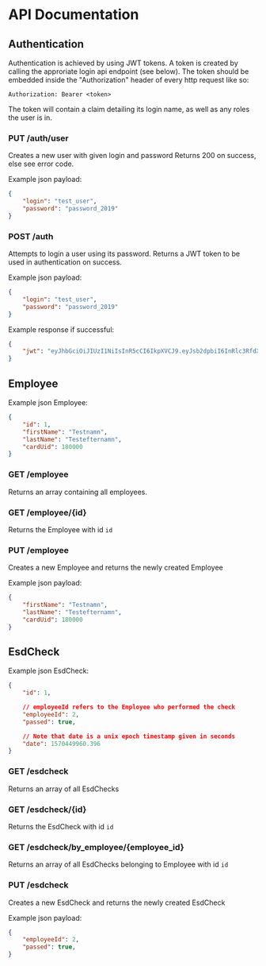 # API Documentation

## Authentication

Authentication is achieved by using JWT tokens. A token is created by calling
the approriate login api endpoint (see below). The token should be embedded
inside the "Authorization" header of every http request like so:

```http
Authorization: Bearer <token>
```

The token will contain a claim detailing its login name, as well as any roles
the user is in.

### PUT /auth/user

Creates a new user with given login and password
Returns 200 on success, else see error code.

Example json payload:

```json
{
    "login": "test_user",
    "password": "password_2019"
}
```

### POST /auth

Attempts to login a user using its password.
Returns a JWT token to be used in authentication on success.

Example json payload:

```json
{
    "login": "test_user",
    "password": "password_2019"
}
```

Example response if successful:

```json
{
    "jwt": "eyJhbGciOiJIUzI1NiIsInR5cCI6IkpXVCJ9.eyJsb2dpbiI6InRlc3RfdXNlciIsImV4cCI6MTUxNjIzOTAyMiwicm9sZSI6IlJFUE9SVEVSIn0.VjtwCsj_pxL3qZrEXpikwJZyR7_WPrMKAaxPWRxK-ok"
}
```

## Employee

Example json Employee:

```json
{
    "id": 1,
    "firstName": "Testnamn",
    "lastName": "Testefternamn",
    "cardUid": 180000
}
```

### GET /employee

Returns an array containing all employees.

### GET /employee/{id}

Returns the Employee with id `id`

### PUT /employee

Creates a new Employee and returns the newly created Employee

Example json payload:

```json
{
    "firstName": "Testnamn",
    "lastName": "Testefternamn",
    "cardUid": 180000
}
```

## EsdCheck

Example json EsdCheck:

```json
{
    "id": 1,

    // employeeId refers to the Employee who performed the check
    "employeeId": 2,
    "passed": true,

    // Note that date is a unix epoch timestamp given in seconds
    "date": 1570449960.396
}
```

### GET /esdcheck

Returns an array of all EsdChecks

### GET /esdcheck/{id}

Returns the EsdCheck with id `id`

### GET /esdcheck/by_employee/{employee_id}

Returns an array of all EsdChecks belonging to Employee with id `id`

### PUT /esdcheck

Creates a new EsdCheck and returns the newly created EsdCheck

Example json payload:

```json
{
    "employeeId": 2,
    "passed": true,
}
```
